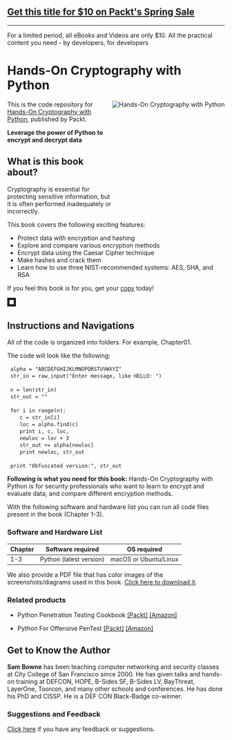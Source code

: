 ## [Get this title for $10 on Packt's Spring Sale](https://www.packt.com/B11735?utm_source=github&utm_medium=packt-github-repo&utm_campaign=spring_10_dollar_2022)
-----
For a limited period, all eBooks and Videos are only $10. All the practical content you need \- by developers, for developers

# Hands-On Cryptography with Python

<a href="https://www.packtpub.com/networking-and-servers/hands-cryptography-python?utm_source=repository&utm_medium=github&utm_campaign=repository&utm_term=9781789534443"><img src="https://d255esdrn735hr.cloudfront.net/sites/default/files/imagecache/ppv4_main_book_cover/B11735.png" alt="Hands-On Cryptography with Python" height="256px" align="right"></a>

This is the code repository for [Hands-On Cryptography with Python](https://www.packtpub.com/networking-and-servers/hands-cryptography-python), published by Packt.

**Leverage the power of Python to encrypt and decrypt data**

## What is this book about?
Cryptography is essential for protecting sensitive information, but it is often performed inadequately or incorrectly.

This book covers the following exciting features:
* Protect data with encryption and hashing
* Explore and compare various encryption methods
* Encrypt data using the Caesar Cipher technique
* Make hashes and crack them
* Learn how to use three NIST-recommended systems: AES, SHA, and RSA

If you feel this book is for you, get your [copy](https://www.amazon.com/dp/1789534445) today!

<a href="https://www.packtpub.com/?utm_source=github&utm_medium=banner&utm_campaign=GitHubBanner"><img src="https://raw.githubusercontent.com/PacktPublishing/GitHub/master/GitHub.png" 
alt="https://www.packtpub.com/" border="5" /></a>


## Instructions and Navigations
All of the code is organized into folders. For example, Chapter01.

The code will look like the following:
```
 alpha = "ABCDEFGHIJKLMNOPQRSTUVWXYZ"
 str_in = raw_input("Enter message, like HELLO: ")

 n = len(str_in)
 str_out = ""

 for i in range(n):
    c = str_in[i]
    loc = alpha.find(c)
    print i, c, loc, 
    newloc = loc + 3
    str_out += alpha[newloc]
    print newloc, str_out

 print "Obfuscated version:", str_out
```

**Following is what you need for this book:**
Hands-On Cryptography with Python is for security professionals who want to learn to encrypt and evaluate data, and compare different encryption methods.

With the following software and hardware list you can run all code files present in the book (Chapter 1-3).

### Software and Hardware List

| Chapter  | Software required                   | OS required                        |
| -------- | ------------------------------------| -----------------------------------|
| 1-3      | Python (latest version)             | macOS or Ubuntu/Linux              |


We also provide a PDF file that has color images of the screenshots/diagrams used in this book. [Click here to download it](https://www.packtpub.com/sites/default/files/downloads/HandsOnCryptographywithPython_ColorImages.pdf).

### Related products <Paste books from the Other books you may enjoy section>
* Python Penetration Testing Cookbook [[Packt]](https://www.packtpub.com/networking-and-servers/python-penetration-testing-cookbook?utm_source=repository&utm_medium=github&utm_campaign=repository&utm_term=9781784399771) [[Amazon]](https://www.amazon.com/dp/1784399779)

* Python For Offensive PenTest [[Packt]](https://www.packtpub.com/networking-and-servers/python-offensive-pentest?utm_source=repository&utm_medium=github&utm_campaign=repository&utm_term=9781788838979) [[Amazon]](https://www.amazon.com/dp/1788838971)

## Get to Know the Author
**Sam Bowne**
has been teaching computer networking and security classes at City College of San Francisco since 2000. He has given talks and hands-on training at DEFCON, HOPE, B-Sides SF, B-Sides LV, BayThreat, LayerOne, Toorcon, and many other schools and conferences. He has done his PhD and CISSP. He is a DEF CON Black-Badge co-winner.

### Suggestions and Feedback
[Click here](https://docs.google.com/forms/d/e/1FAIpQLSdy7dATC6QmEL81FIUuymZ0Wy9vH1jHkvpY57OiMeKGqib_Ow/viewform) if you have any feedback or suggestions.

